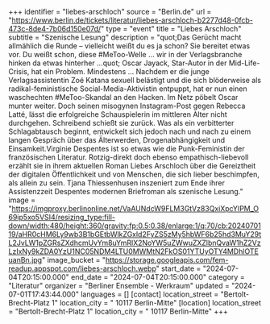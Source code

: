 +++
identifier = "liebes-arschloch"
source = "Berlin.de"
url = "https://www.berlin.de/tickets/literatur/liebes-arschloch-b2277d48-0fcb-473c-8de4-7b06d150e07d/"
type = "event"
title = "Liebes Arschloch"
subtitle = "Szenische Lesung"
description = "quot;Das Gerücht macht allmählich die Runde – vielleicht weißt du es ja schon? Sie bereitet etwas vor. Du weißt schon, diese #MeToo-Welle ... wir in der Verlagsbranche hinken da etwas hinterher ...quot; Oscar Jayack, Star-Autor in der Mid-Life-Crisis, hat ein Problem.
Mindestens ... Nachdem er die junge Verlagsassistentin Zoé Katana sexuell belästigt und die sich blöderweise als radikal-feministische Social-Media-Aktivistin entpuppt, hat er nun einen waschechten #MeToo-Skandal an den Hacken. Im Netz pöbelt Oscar munter weiter. Doch seinen misogynen Instagram-Post gegen Rebecca Latté, lässt die erfolgreiche Schauspielerin im mittleren Alter nicht durchgehen. Schreibend schießt sie zurück. Was als ein verbitterter Schlagabtausch beginnt, entwickelt sich jedoch nach und nach zu einem langen Gespräch über das Älterwerden, Drogenabhängigkeit und Einsamkeit.Virginie Despentes ist so etwas wie die Punk-Feministin der französischen Literatur. Rotzig-direkt doch ebenso empathisch-liebevoll erzählt sie in ihrem aktuellen Roman Liebes Arschloch über die Gereiztheit der digitalen Öffentlichkeit und von Menschen, die sich lieber beschimpfen, als allein zu sein. Tjana Thiessenhusen inszeniert zum Ende ihrer Assistenzzeit Despentes modernen Briefroman als szenische Lesung."
image = "https://imgproxy.berlinonline.net/VaAUNdcW9FLM3GtVz83QxiXpcYIPM_O69ip5xo5VSI4/resizing_type:fill-down/width:480/height:360/gravity:fp:0.5:0.38/enlarge:1/q:70/cb:2024070119/aHR0cHM6Ly9wb3B1bGEtbWlkZGxld2FyZS5zMy5hbWF6b25hd3MuY29tL2JvLW1pZGRsZXdhcmUvYm8uYmRlX2NoYW5uZWwuZXZlbnQvaW1hZ2VzLzIxNy9kZDA0YzU1NC05NDM4LTU0MWMtN2FkOS01YTUyOTY4MDhlOTEuanBn.jpg"
image_bucket = "https://storage.googleapis.com/fem-readup.appspot.com/liebes-arschloch.webp"
start_date = "2024-07-04T20:15:00.000"
end_date = "2024-07-04T20:15:00.000"
category = "Literatur"
organizer = "Berliner Ensemble - Werkraum"
updated = "2024-07-01T17:43:44.000"
languages = []
[contact]
location_street = "Bertolt-Brecht-Platz 1"
location_city = " 10117 Berlin-Mitte"
[location]
location_street = "Bertolt-Brecht-Platz 1"
location_city = " 10117 Berlin-Mitte"
+++